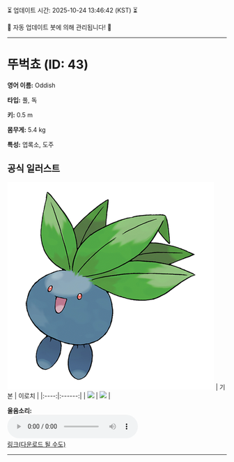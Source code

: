 
⏳ 업데이트 시간: 2025-10-24 13:46:42 (KST) ⏳

🤖 자동 업데이트 봇에 의해 관리됩니다! 🤖

---

# 뚜벅쵸 (ID: 43)
**영어 이름:** Oddish

**타입:** 풀, 독

**키:** 0.5 m

**몸무게:** 5.4 kg

**특성:** 엽록소, 도주

## 공식 일러스트
![](https://raw.githubusercontent.com/PokeAPI/sprites/master/sprites/pokemon/other/official-artwork/43.png)
| 기본 | 이로치 |
|:----:|:------:|
| <img src="http://play.pokemonshowdown.com/sprites/ani/oddish.gif" width="200"> | <img src="http://play.pokemonshowdown.com/sprites/ani-shiny/oddish.gif" width="200"> |

**울음소리:**<br><audio controls src="https://raw.githubusercontent.com/PokeAPI/cries/main/cries/pokemon/latest/43.ogg"></audio><br> [링크(다운로드 될 수도)](https://raw.githubusercontent.com/PokeAPI/cries/main/cries/pokemon/latest/43.ogg)


---
